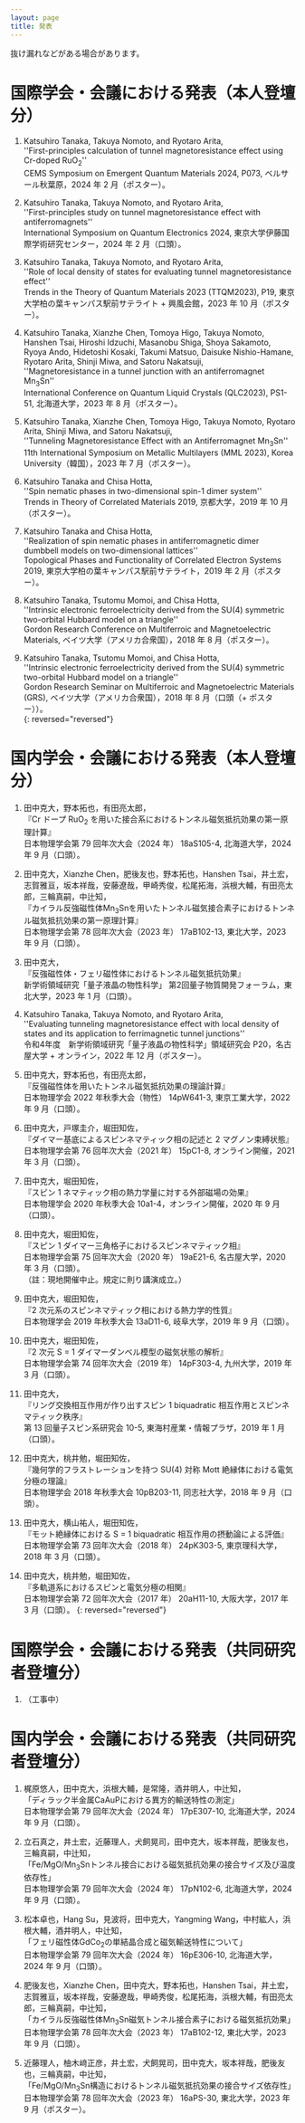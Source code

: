 ```yaml
---
layout: page
title: 発表
---
```


抜け漏れなどがある場合があります。   

# 国際学会・会議における発表（本人登壇分）    

1. Katsuhiro Tanaka, Takuya Nomoto, and Ryotaro Arita,     
  ''First-principles calculation of tunnel magnetoresistance effect using Cr-doped RuO<sub>2</sub>''    
  CEMS Symposium on Emergent Quantum Materials 2024, P073, ベルサール秋葉原，2024 年 2 月（ポスター）。   

1. Katsuhiro Tanaka, Takuya Nomoto, and Ryotaro Arita,    
  ''First-principles study on tunnel magnetoresistance effect with antiferromagnets''    
  International Symposium on Quantum Electronics 2024, 東京大学伊藤国際学術研究センター，2024 年 2 月（口頭）。     

1. Katsuhiro Tanaka, Takuya Nomoto, and Ryotaro Arita,    
  ''Role of local density of states for evaluating tunnel magnetoresistance effect''    
  Trends in the Theory of Quantum Materials 2023 (TTQM2023), P19, 東京大学柏の葉キャンパス駅前サテライト + 興風会館，2023 年 10 月（ポスター）。   

1. Katsuhiro Tanaka, Xianzhe Chen, Tomoya Higo, Takuya Nomoto, Hanshen Tsai, Hiroshi Idzuchi, Masanobu Shiga, Shoya Sakamoto, Ryoya Ando, Hidetoshi Kosaki, Takumi Matsuo, Daisuke Nishio-Hamane, Ryotaro Arita, Shinji Miwa, and Satoru Nakatsuji,  
  ''Magnetoresistance in a tunnel junction with an antiferromagnet Mn<sub>3</sub>Sn''  
  International Conference on Quantum Liquid Crystals (QLC2023), PS1-51, 北海道大学，2023 年 8 月（ポスター）。  

1. Katsuhiro Tanaka, Xianzhe Chen, Tomoya Higo, Takuya Nomoto, Ryotaro Arita, Shinji Miwa, and Satoru Nakatsuji,    
  ''Tunneling Magnetoresistance Effect with an Antiferromagnet Mn<sub>3</sub>Sn''   
  11th International Symposium on Metallic Multilayers (MML 2023), Korea University（韓国），2023 年 7 月（ポスター）。  

1. Katsuhiro Tanaka and Chisa Hotta,   
  ''Spin nematic phases in two-dimensional spin-1 dimer system''   
  Trends in Theory of Correlated Materials 2019, 京都大学，2019 年 10 月（ポスター）。  

1. Katsuhiro Tanaka and Chisa Hotta,    
  ''Realization of spin nematic phases in antiferromagnetic dimer dumbbell models on two-dimensional lattices''    
  Topological Phases and Functionality of Correlated Electron Systems 2019, 東京大学柏の葉キャンパス駅前サテライト，2019 年 2 月（ポスター）。  

1. Katsuhiro Tanaka, Tsutomu Momoi, and Chisa Hotta,    
  ''Intrinsic electronic ferroelectricity derived from the SU(4) symmetric two-orbital Hubbard model on a triangle''  
  Gordon Research Conference on Multiferroic and Magnetoelectric Materials, ベイツ大学（アメリカ合衆国），2018 年 8 月（ポスター）。  

1. Katsuhiro Tanaka, Tsutomu Momoi, and Chisa Hotta,   
  ''Intrinsic electronic ferroelectricity derived from the SU(4) symmetric two-orbital Hubbard model on a triangle''   
  Gordon Research Seminar on Multiferroic and Magnetoelectric Materials (GRS), ベイツ大学（アメリカ合衆国），2018 年 8 月（口頭（+ ポスター））。  
{: reversed="reversed"}


# 国内学会・会議における発表（本人登壇分）    

1. 田中克大，野本拓也，有田亮太郎，    
  『Cr ドープ RuO<sub>2</sub> を用いた接合系におけるトンネル磁気抵抗効果の第一原理計算』  
  日本物理学会第 79 回年次大会（2024 年） 18aS105-4, 北海道大学，2024 年 9 月（口頭）。    

1. 田中克大，Xianzhe Chen，肥後友也，野本拓也，Hanshen Tsai，井土宏，志賀雅亘，坂本祥哉，安藤遼哉，甲崎秀俊，松尾拓海，浜根大輔，有田亮太郎，三輪真嗣，中辻知，   
  『カイラル反強磁性体Mn<sub>3</sub>Snを用いたトンネル磁気接合素子におけるトンネル磁気抵抗効果の第一原理計算』     
  日本物理学会第 78 回年次大会（2023 年） 17aB102-13, 東北大学，2023 年 9 月（口頭）。    

1. 田中克大，  
  『反強磁性体・フェリ磁性体におけるトンネル磁気抵抗効果』   
  新学術領域研究「量子液晶の物性科学」 第2回量子物質開発フォーラム，東北大学，2023 年 1 月（口頭）。   

1. Katsuhiro Tanaka, Takuya Nomoto, and Ryotaro Arita,   
  ''Evaluating tunneling magnetoresistance effect with local density of states and its application to ferrimagnetic tunnel junctions''    
  令和4年度　新学術領域研究「量子液晶の物性科学」領域研究会 P20，名古屋大学 + オンライン，2022 年 12 月（ポスター）。    

1. 田中克大，野本拓也，有田亮太郎，    
  『反強磁性体を用いたトンネル磁気抵抗効果の理論計算』    
  日本物理学会 2022 年秋季大会（物性） 14pW641-3, 東京工業大学，2022 年 9 月（口頭）。    

1. 田中克大，戸塚圭介，堀田知佐，    
  『ダイマー基底によるスピンネマティック相の記述と 2 マグノン束縛状態』    
  日本物理学会第 76 回年次大会（2021 年） 15pC1-8, オンライン開催，2021 年 3 月（口頭）。   

1. 田中克大，堀田知佐，    
  『スピン 1 ネマティック相の熱力学量に対する外部磁場の効果』    
  日本物理学会 2020 年秋季大会 10a1-4，オンライン開催，2020 年 9 月（口頭）。  

1. 田中克大，堀田知佐，   
  『スピン 1 ダイマー三角格子におけるスピンネマティック相』  
  日本物理学会第 75 回年次大会（2020 年） 19aE21-6, 名古屋大学，2020 年 3 月（口頭）。  
  （註：現地開催中止。規定に則り講演成立。）   

1. 田中克大，堀田知佐，  
  『2 次元系のスピンネマティック相における熱力学的性質』  
  日本物理学会 2019 年秋季大会 13aD11-6, 岐阜大学，2019 年 9 月（口頭）。  

1. 田中克大，堀田知佐，  
  『2 次元 S = 1 ダイマーダンベル模型の磁気状態の解析』  
  日本物理学会第 74 回年次大会（2019 年） 14pF303-4, 九州大学，2019 年 3 月（口頭）。  

1. 田中克大，  
  『リング交換相互作用が作り出すスピン 1 biquadratic 相互作用とスピンネマティック秩序』    
  第 13 回量子スピン系研究会 10-5, 東海村産業・情報プラザ，2019 年 1 月（口頭）。  

1. 田中克大，桃井勉，堀田知佐，  
  『幾何学的フラストレーションを持つ SU(4) 対称 Mott 絶縁体における電気分極の理論』    
  日本物理学会 2018 年秋季大会 10pB203-11, 同志社大学，2018 年 9 月（口頭）。    

1. 田中克大，横山祐人，堀田知佐，  
  『モット絶縁体における S = 1 biquadratic 相互作用の摂動論による評価』  
  日本物理学会第 73 回年次大会（2018 年） 24pK303-5, 東京理科大学，2018 年 3 月（口頭）。  

1. 田中克大，桃井勉，堀田知佐，  
  『多軌道系におけるスピンと電気分極の相関』  
  日本物理学会第 72 回年次大会（2017 年） 20aH11-10, 大阪大学，2017 年 3 月（口頭）。
{: reversed="reversed"}

# 国際学会・会議における発表（共同研究者登壇分）   

1. （工事中）


# 国内学会・会議における発表（共同研究者登壇分）   

1. 梶原悠人，田中克大，浜根大輔，是常隆，酒井明人，中辻知，    
   「ディラック半金属CaAuPにおける異方的輸送特性の測定」   
   日本物理学会第 79 回年次大会（2024 年） 17pE307-10, 北海道大学，2024 年 9 月（口頭）。    

1. 立石真之，井土宏，近藤理人，犬飼晃司，田中克大，坂本祥哉，肥後友也，三輪真嗣，中辻知，      
   「Fe/MgO/Mn<sub>3</sub>Snトンネル接合における磁気抵抗効果の接合サイズ及び温度依存性」   
   日本物理学会第 79 回年次大会（2024 年） 17pN102-6, 北海道大学，2024 年 9 月（口頭）。   

1. 松本卓也，Hang Su，見波将，田中克大，Yangming Wang，中村紘人，浜根大輔，酒井明人，中辻知，   
   「フェリ磁性体GdCo<sub>2</sub>の単結晶合成と磁気輸送特性について」    
   日本物理学会第 79 回年次大会（2024 年） 16pE306-10, 北海道大学，2024 年 9 月（口頭）。    

1. 肥後友也，Xianzhe Chen，田中克大，野本拓也，Hanshen Tsai，井土宏，志賀雅亘，坂本祥哉，安藤遼哉，甲崎秀俊，松尾拓海，浜根大輔，有田亮太郎，三輪真嗣，中辻知，   
   「カイラル反強磁性体Mn<sub>3</sub>Sn磁気トンネル接合素子における磁気抵抗効果」   
   日本物理学会第 78 回年次大会（2023 年） 17aB102-12, 東北大学，2023 年 9 月（口頭）。    

1. 近藤理人，柚木﨑正彦，井土宏，犬飼晃司，田中克大，坂本祥哉，肥後友也，三輪真嗣，中辻知，   
   「Fe/MgO/Mn<sub>3</sub>Sn構造におけるトンネル磁気抵抗効果の接合サイズ依存性」   
   日本物理学会第 78 回年次大会（2023 年） 16aPS-30, 東北大学，2023 年 9 月（ポスター）。   
